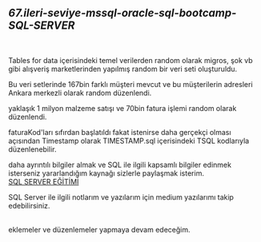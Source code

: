 <h2><i>67.ileri-seviye-mssql-oracle-sql-bootcamp-SQL-SERVER </i></h2></br>

Tables for data içerisindeki temel verilerden random olarak migros, şok vb gibi alışveriş marketlerinden yapılmış random bir veri seti oluşturuldu.</br>

Bu veri setlerinde 167bin farklı müşteri mevcut ve bu müşterilerin adresleri Ankara merkezli olarak random düzenlendi.</br>

yaklaşık 1 milyon malzeme satışı ve 70bin fatura işlemi random olarak düzenlendi.</br>

faturaKod'ları sıfırdan başlatıldı fakat istenirse daha gerçekçi olması açısından Timestamp olarak TIMESTAMP.sql içerisindeki TSQL kodlarıyla düzenlenebilir.

daha ayrıntılı bilgiler almak ve SQL ile ilgili kapsamlı bilgiler edinmek isterseniz yararlandığım kaynağı sizlerle paylaşmak isterim.</br>
<a href="https://gelecegiyazanlar.turkcell.com.tr/konu/microsoft-sql-server">SQL SERVER EĞİTİMİ</a> </br>

SQL Server ile ilgili notlarım ve yazılarım için medium yazılarımı takip edebilirsiniz.</br>
<a href="https://okanexe.medium.com/"></a></br>

eklemeler ve düzenlemeler yapmaya devam edeceğim.
